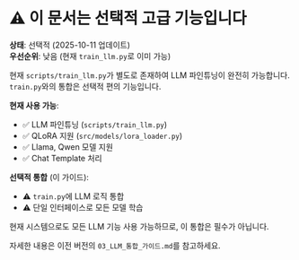 # ⚠️ 이 문서는 선택적 고급 기능입니다

**상태**: 선택적 (2025-10-11 업데이트)  
**우선순위**: 낮음 (현재 `train_llm.py`로 이미 가능)

현재 `scripts/train_llm.py`가 별도로 존재하여 LLM 파인튜닝이 완전히 가능합니다.
`train.py`와의 통합은 선택적 편의 기능입니다.

**현재 사용 가능**:
- ✅ LLM 파인튜닝 (`scripts/train_llm.py`)
- ✅ QLoRA 지원 (`src/models/lora_loader.py`)
- ✅ Llama, Qwen 모델 지원
- ✅ Chat Template 처리

**선택적 통합** (이 가이드):
- ⚠️ `train.py`에 LLM 로직 통합
- ⚠️ 단일 인터페이스로 모든 모델 학습

현재 시스템으로도 모든 LLM 기능 사용 가능하므로, 이 통합은 필수가 아닙니다.

자세한 내용은 이전 버전의 `03_LLM_통합_가이드.md`를 참고하세요.
